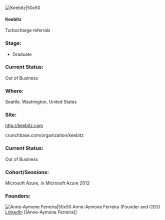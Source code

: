 

![Keebitz|50x50](https://apimg.techstars.com/connect/images/image_files/5361/34ce/a6e7/4b70/e600/0002/original/Keebitz.jpg)

#### Keebitz
Turbocharge referrals

### Stage: 
 - Graduate 

### Current Status: 
Out of Business

### Where:
Seattle, Washington, United States

### Site:
http://keebitz.com



crunchbase.com/organization/keebitz

### Current Status: 
Out of Business

### Cohort/Sessions: 
Microsoft Azure, in Microsoft Azure 2012

### Founders: 

![Anne-Aymone Ferreira|50x50](https://apimg.techstars.com/connect/images/image_files/5355/0f44/5b98/8fe4/de00/0001/original/mypic_hh.jpg) Anne-Aymone Ferreira (Founder and CEO) [LinkedIn](https://linkedin.com/in/anneaymone) [[Anne-Aymone Ferreira]]


